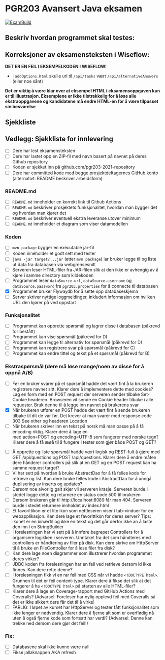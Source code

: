 # PGR203 Avansert Java eksamen

[![ExamBuild](https://github.com/kristiania-pgr203-2021/pgr203-exam-Neutix/actions/workflows/maven.yml/badge.svg?branch=master)](https://github.com/kristiania-pgr203-2021/pgr203-exam-Neutix/actions/workflows/maven.yml)


## Beskriv hvordan programmet skal testes:

## Korreksjoner av eksamensteksten i Wiseflow:

**DET ER EN FEIL I EKSEMPELKODEN I WISEFLOW:**

* I `addOptions.html` skulle url til `/api/tasks` vært `/api/alternativeAnswers` (eller noe sånt)

**Det er viktig å være klar over at eksempel HTML i eksamensoppgaven kun er til illustrasjon. Eksemplene er ikke tilstrekkelig for å løse alle ekstraoppgavene og kandidatene må endre HTML-en for å være tilpasset sin besvarelse**


## Sjekkliste

## Vedlegg: Sjekkliste for innlevering

* [ ] Dere har lest eksamensteksten
* [ ] Dere har lastet opp en ZIP-fil med navn basert på navnet på deres Github repository
* [ ] Koden er sjekket inn på github.com/pgr203-2021-repository
* [ ] Dere har committed kode med begge prosjektdeltagernes GitHub konto (alternativt: README beskriver arbeidsform)

### README.md

* [ ] `README.md` inneholder en korrekt link til Github Actions
* [ ] `README.md` beskriver prosjektets funksjonalitet, hvordan man bygger det og hvordan man kjører det
* [ ] `README.md` beskriver eventuell ekstra leveranse utover minimum
* [ ] `README.md` inneholder et diagram som viser datamodellen

### Koden

* [ ] `mvn package` bygger en executable jar-fil
* [ ] Koden inneholder et godt sett med tester
* [ ] `java -jar target/...jar` (etter `mvn package`) lar bruker legge til og liste ut data fra databasen via webgrensesnitt
* [ ] Serveren leser HTML-filer fra JAR-filen slik at den ikke er avhengig av å kjøre i samme directory som kildekoden
* [ ] Programmet leser `dataSource.url`, `dataSource.username` og `dataSource.password` fra `pgr203.properties` for å connecte til databasen
* [x] Programmet bruker Flywaydb for å sette opp databaseskjema
* [ ] Server skriver nyttige loggmeldinger, inkludert informasjon om hvilken URL den kjører på ved oppstart

### Funksjonalitet

* [ ] Programmet kan opprette spørsmål og lagrer disse i databasen (påkrevd for bestått)
* [ ] Programmet kan vise spørsmål (påkrevd for D)
* [ ] Programmet kan legge til alternativ for spørsmål (påkrevd for D)
* [ ] Programmet kan registrere svar på spørsmål (påkrevd for C)
* [ ] Programmet kan endre tittel og tekst på et spørsmål (påkrevd for B)

### Ekstraspørsmål (dere må løse mange/noen av disse for å oppnå A/B)

* [ ] Før en bruker svarer på et spørsmål hadde det vært fint å la brukeren registrere navnet sitt. Klarer dere å implementere dette med cookies? Lag en form med en POST request der serveren sender tilbake Set-Cookie headeren. Browseren vil sende en Cookie header tilbake i alle requester. Bruk denne til å legge inn navnet på brukerens svar
* [x] Når brukeren utfører en POST hadde det vært fint å sende brukeren tilbake til dit de var før. Det krever at man svarer med response code 303 See other og headeren Location
* [ ] Når brukeren skriver inn en tekst på norsk må man passe på å få encoding riktig. Klarer dere å lage en <form> med action=POST og encoding=UTF-8 som fungerer med norske tegn? Klarer dere å få æøå til å fungere i tester som gjør både POST og GET?
* [ ] Å opprette og liste spørsmål hadde vært logisk og REST-fult å gjøre med GET /api/questions og POST /api/questions. Klarer dere å endre måten dere hånderer controllers på slik at en GET og en POST request kan ha samme request target?
* [ ] Vi har sett på hvordan å bruke AbstractDao for å få felles kode for retrieve og list. Kan dere bruke felles kode i AbstractDao for å unngå duplisering av inserts og updates?
* [ ] Dersom noe alvorlig galt skjer vil serveren krasje. Serveren burde i stedet logge dette og returnere en status code 500 til brukeren
* [ ] Dersom brukeren går til http://localhost:8080 får man 404. Serveren burde i stedet returnere innholdet av index.html
* [ ] Et favorittikon er et lite ikon som nettleseren viser i tab-vinduer for en webapplikasjon. Kan dere lage et favorittikon for deres server? Tips: ikonet er en binærfil og ikke en tekst og det går derfor ikke an å laste den inn i en StringBuilder
* [ ] I forelesningen har vi sett på å innføre begrepet Controllers for å organisere logikken i serveren. Unntaket fra det som håndteres med controllers er håndtering av filer på disk. Kan dere skrive om HttpServer til å bruke en FileController for å lese filer fra disk?
* [ ] Kan dere lage noen diagrammer som illustrerer hvordan programmet deres virker?
* [ ] JDBC koden fra forelesningen har en feil ved retrieve dersom id ikke finnes. Kan dere rette denne?
* [ ] I forelesningen fikk vi en rar feil med CSS når vi hadde `<!DOCTYPE html>`. Grunnen til det er feil content-type. Klarer dere å fikse det slik at det fungerer å ha `<!DOCTYPE html>` på starten av alle HTML-filer?
* [ ] Klarer dere å lage en Coverage-rapport med GitHub Actions med Coveralls? (Advarsel: Foreleser har nylig opplevd feil med Coveralls så det er ikke sikkert dere får det til å virke)
* [ ] FARLIG: I løpet av kurset har HttpServer og tester fått funksjonalitet som ikke lenger er nødvendig. Klarer dere å fjerne alt som er overflødig nå uten å også fjerne kode som fortsatt har verdi? (Advarsel: Denne kan trekke ned dersom dere gjør det feil!)

### Fix:
* [ ] Databasene skal ikke kunne være null
* [ ] Fikse jallaknappen AKA refresh